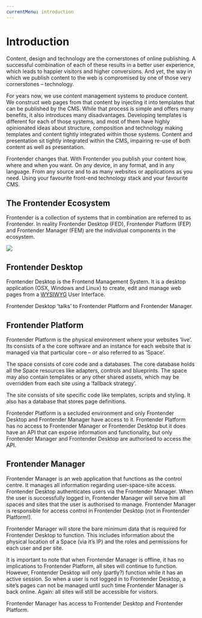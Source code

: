 ```yaml
---
currentMenu: introduction
---
```


# Introduction
Content, design and technology are the cornerstones of online publishing. A successful combination of each of these results in a better user experience, which leads to happier visitors and higher conversions. And yet, the way in which we publish content to the web is compromised by one of those very cornerstones – technology.

For years now, we use content management systems to produce content. We construct web pages from that content by injecting it into templates that can be published by the CMS. While that process is simple and offers many benefits, it also introduces many disadvantages.
Developing templates is different for each of those systems, and most of them have highly opinionated ideas about structure, composition and technology making templates and content tightly integrated within those systems. Content and presentation sit tightly integrated within the CMS, impairing re-use of both content as well as presentation.

Frontender changes that. With Frontender you publish your content how, where and when you want. On any device, in any format, and in any language. From any source and to as many websites or applications as you need. Using your favourite front-end technology stack and your favourite CMS.

## The Frontender Ecosystem
Frontender is a collection of systems that in combination are referred to as Frontender. In reality Frontender Desktop (FED), Frontender Platform (FEP) and Frontender Manager (FEM) are the individual components in the ecosystem.

![](https://lh6.googleusercontent.com/tKsC09ZJSapku1TOeyrm4AnHkJZq1fO6UUsl2Ynr5wsJwqFTx1rmcurFpcNxf1V_JOFeQdHCryJntrOmNrzFHU2jgAOZqcHnRiYxpjnI2mdq9_ObXNPGxH7Kdh7cytXWxg)

## Frontender Desktop
Frontender Desktop is the Frontend Management System. It is a desktop application (OSX, Windows and Linux) to create, edit and manage web pages from a <a href="https://en.wikipedia.org/wiki/WYSIWYG" target="&#95;blank" rel="nofollow" title="What You See Is What You Get">WYSIWYG</a> User Interface.

Frontender Desktop ‘talks’ to Frontender Platform and Frontender Manager.

## Frontender Platform
Frontender Platform is the physical environment where your websites ‘live’. Its consists of a the core software and an instance for each website that is managed via that particular core – or also referred to as ‘Space’.

The space consists of core code and a databases. The core database holds all the Space resources like adapters, controls and blueprints. The space may also contain templates or any other shared assets, which may be overridden from each site using a ‘fallback strategy’.

The site consists of site specific code like templates, scripts and styling. It also has a database that stores page definitions.

Frontender Platform is a secluded environment and only Frontender Desktop and Frontender Manager have access to it. Frontender Platform has no access to Frontender Manager or Frontender Desktop but it does have an API that can expose information and functionality, but only Frontender Manager and Frontender Desktop are authorised to access the API.

## Frontender Manager
Frontender Manager is an web application that functions as the control centre. It manages all information regarding user-space-site access. Frontender Desktop authenticates users via the Frontender Manager. When the user is successfully logged in, Frontender Manager will serve him all spaces and sites that the user is authorised to manage. Frontender Manager is responsible for access control in Frontender Desktop (not in Frontender Platform!).

Frontender Manager will store the bare minimum data that is required for Frontender Desktop to function. This includes information about the physical location of a Space (via it’s IP) and the roles and permissions for each user and per site.

It is important to note that when Frontender Manager is offline, it has no implications to Frontender Platform, all sites will continue to function. However, Frontender Desktop will only (partly?) function while it has an active session. So when a user is not logged in to Frontender Desktop, a site’s pages can not be managed until such time Frontender Manager is back online. Again: all sites will still be accessible for visitors.

Frontender Manager has access to Frontender Desktop and Frontender Platform.
